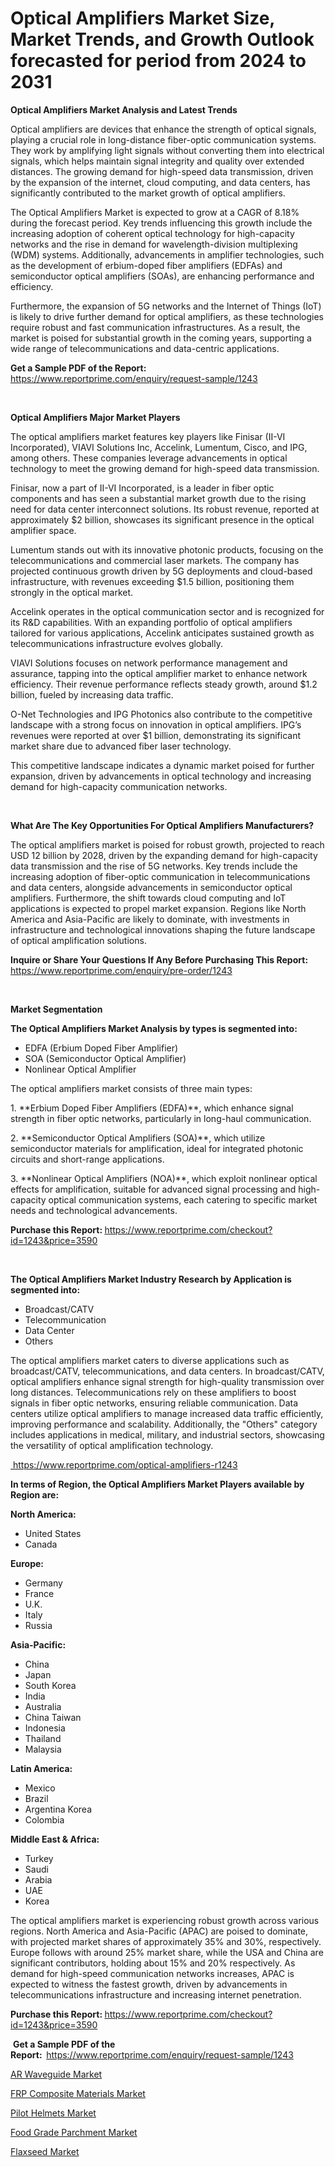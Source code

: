 <p><h1>Optical Amplifiers Market Size, Market Trends, and Growth Outlook forecasted for period from 2024 to 2031</h1></p><p><strong>Optical Amplifiers Market Analysis and Latest Trends</strong></p>
<p><p>Optical amplifiers are devices that enhance the strength of optical signals, playing a crucial role in long-distance fiber-optic communication systems. They work by amplifying light signals without converting them into electrical signals, which helps maintain signal integrity and quality over extended distances. The growing demand for high-speed data transmission, driven by the expansion of the internet, cloud computing, and data centers, has significantly contributed to the market growth of optical amplifiers.</p><p>The Optical Amplifiers Market is expected to grow at a CAGR of 8.18% during the forecast period. Key trends influencing this growth include the increasing adoption of coherent optical technology for high-capacity networks and the rise in demand for wavelength-division multiplexing (WDM) systems. Additionally, advancements in amplifier technologies, such as the development of erbium-doped fiber amplifiers (EDFAs) and semiconductor optical amplifiers (SOAs), are enhancing performance and efficiency.</p><p>Furthermore, the expansion of 5G networks and the Internet of Things (IoT) is likely to drive further demand for optical amplifiers, as these technologies require robust and fast communication infrastructures. As a result, the market is poised for substantial growth in the coming years, supporting a wide range of telecommunications and data-centric applications.</p></p>
<p><strong>Get a Sample PDF of the Report:&nbsp;</strong> <a href="https://www.reportprime.com/enquiry/request-sample/1243">https://www.reportprime.com/enquiry/request-sample/1243</a></p>
<p>&nbsp;</p>
<p><strong>Optical Amplifiers Major Market Players</strong></p>
<p><p>The optical amplifiers market features key players like Finisar (II-VI Incorporated), VIAVI Solutions Inc, Accelink, Lumentum, Cisco, and IPG, among others. These companies leverage advancements in optical technology to meet the growing demand for high-speed data transmission.</p><p>Finisar, now a part of II-VI Incorporated, is a leader in fiber optic components and has seen a substantial market growth due to the rising need for data center interconnect solutions. Its robust revenue, reported at approximately $2 billion, showcases its significant presence in the optical amplifier space.</p><p>Lumentum stands out with its innovative photonic products, focusing on the telecommunications and commercial laser markets. The company has projected continuous growth driven by 5G deployments and cloud-based infrastructure, with revenues exceeding $1.5 billion, positioning them strongly in the optical market.</p><p>Accelink operates in the optical communication sector and is recognized for its R&D capabilities. With an expanding portfolio of optical amplifiers tailored for various applications, Accelink anticipates sustained growth as telecommunications infrastructure evolves globally.</p><p>VIAVI Solutions focuses on network performance management and assurance, tapping into the optical amplifier market to enhance network efficiency. Their revenue performance reflects steady growth, around $1.2 billion, fueled by increasing data traffic.</p><p>O-Net Technologies and IPG Photonics also contribute to the competitive landscape with a strong focus on innovation in optical amplifiers. IPG’s revenues were reported at over $1 billion, demonstrating its significant market share due to advanced fiber laser technology.</p><p>This competitive landscape indicates a dynamic market poised for further expansion, driven by advancements in optical technology and increasing demand for high-capacity communication networks.</p></p>
<p>&nbsp;</p>
<p><strong>What Are The Key Opportunities For Optical Amplifiers Manufacturers?</strong></p>
<p><p>The optical amplifiers market is poised for robust growth, projected to reach USD 12 billion by 2028, driven by the expanding demand for high-capacity data transmission and the rise of 5G networks. Key trends include the increasing adoption of fiber-optic communication in telecommunications and data centers, alongside advancements in semiconductor optical amplifiers. Furthermore, the shift towards cloud computing and IoT applications is expected to propel market expansion. Regions like North America and Asia-Pacific are likely to dominate, with investments in infrastructure and technological innovations shaping the future landscape of optical amplification solutions.</p></p>
<p><strong>Inquire or Share Your Questions If Any Before Purchasing This Report:</strong> <a href="https://www.reportprime.com/enquiry/pre-order/1243">https://www.reportprime.com/enquiry/pre-order/1243</a></p>
<p>&nbsp;</p>
<p><strong>Market Segmentation</strong></p>
<p><strong>The Optical Amplifiers Market Analysis by types is segmented into:</strong></p>
<p><ul><li>EDFA (Erbium Doped Fiber Amplifier)</li><li>SOA (Semiconductor Optical Amplifier)</li><li>Nonlinear Optical Amplifier</li></ul></p>
<p><p>The optical amplifiers market consists of three main types: </p><p>1. **Erbium Doped Fiber Amplifiers (EDFA)**, which enhance signal strength in fiber optic networks, particularly in long-haul communication. </p><p>2. **Semiconductor Optical Amplifiers (SOA)**, which utilize semiconductor materials for amplification, ideal for integrated photonic circuits and short-range applications.</p><p>3. **Nonlinear Optical Amplifiers (NOA)**, which exploit nonlinear optical effects for amplification, suitable for advanced signal processing and high-capacity optical communication systems, each catering to specific market needs and technological advancements.</p></p>
<p><strong>Purchase this Report:&nbsp;</strong><a href="https://www.reportprime.com/checkout?id=1243&price=3590">https://www.reportprime.com/checkout?id=1243&price=3590</a></p>
<p>&nbsp;</p>
<p><strong>The Optical Amplifiers Market Industry Research by Application is segmented into:</strong></p>
<p><ul><li>Broadcast/CATV</li><li>Telecommunication</li><li>Data Center</li><li>Others</li></ul></p>
<p><p>The optical amplifiers market caters to diverse applications such as broadcast/CATV, telecommunications, and data centers. In broadcast/CATV, optical amplifiers enhance signal strength for high-quality transmission over long distances. Telecommunications rely on these amplifiers to boost signals in fiber optic networks, ensuring reliable communication. Data centers utilize optical amplifiers to manage increased data traffic efficiently, improving performance and scalability. Additionally, the "Others" category includes applications in medical, military, and industrial sectors, showcasing the versatility of optical amplification technology.</p></p>
<p><a href="https://www.reportprime.com/optical-amplifiers-r1243">&nbsp;https://www.reportprime.com/optical-amplifiers-r1243</a></p>
<p><strong>In terms of Region, the Optical Amplifiers Market Players available by Region are:</strong></p>
<p>
    <p> <strong> North America: </strong>
        <ul>
            <li>United States</li>
            <li>Canada</li>
        </ul>
        </p> 
    <p> <strong> Europe: </strong>
        <ul>
            <li>Germany</li>
            <li>France</li>
            <li>U.K.</li>
            <li>Italy</li>
            <li>Russia</li>
        </ul>
        </p> 
    <p> <strong> Asia-Pacific: </strong>
        <ul>
            <li>China</li>
            <li>Japan</li>
            <li>South Korea</li>
            <li>India</li>
            <li>Australia</li>
            <li>China Taiwan</li>
            <li>Indonesia</li>
            <li>Thailand</li>
            <li>Malaysia</li>
        </ul>
        </p> 
    <p> <strong> Latin America: </strong>
        <ul>
            <li>Mexico</li>
            <li>Brazil</li>
            <li>Argentina Korea</li>
            <li>Colombia</li>
        </ul>
        </p> 
    <p> <strong> Middle East & Africa: </strong>
        <ul>
            <li>Turkey</li>
            <li>Saudi</li>
            <li>Arabia</li>
            <li>UAE</li>
            <li>Korea</li>
        </ul>
    </p>
    </p>
<p><p>The optical amplifiers market is experiencing robust growth across various regions. North America and Asia-Pacific (APAC) are poised to dominate, with projected market shares of approximately 35% and 30%, respectively. Europe follows with around 25% market share, while the USA and China are significant contributors, holding about 15% and 20% respectively. As demand for high-speed communication networks increases, APAC is expected to witness the fastest growth, driven by advancements in telecommunications infrastructure and increasing internet penetration.</p></p>
<p><strong>Purchase this Report: </strong><a href="https://www.reportprime.com/checkout?id=1243&price=3590">https://www.reportprime.com/checkout?id=1243&price=3590</a></p>
<p>&nbsp;<strong>Get a Sample PDF of the Report:&nbsp;&nbsp;</strong><a href="https://www.reportprime.com/enquiry/request-sample/1243">https://www.reportprime.com/enquiry/request-sample/1243</a></p>
<p><strong></strong></p>
<p><p><a href="https://github.com/angelajermaine/Market-Research-Report-List-5/blob/main/ar-waveguide-market.md">AR Waveguide Market</a></p><p><a href="https://www.linkedin.com/pulse/frp-composite-materials-market-share-size-trends-industry-analysis-a0swc?trackingId=6DKZffB7Rk2ghjZA%2F%2BgNcw%3D%3D">FRP Composite Materials Market</a></p><p><a href="https://medium.com/@penurundingin_24290/pilot-helmets-market-trends-and-strategic-market-insights-2024-2031-631def4bbcfd">Pilot Helmets Market</a></p><p><a href="https://issuu.com/reportprime-2/docs/food-grade-parchment-market-size-20_758c746a74fd6a">Food Grade Parchment Market</a></p><p><a href="https://www.linkedin.com/pulse/driving-factors-behind-flaxseed-market-trends-applications-9ltue?trackingId=JhEo2x2UTQWbSAMnrdYE0w%3D%3D">Flaxseed Market</a></p></p>